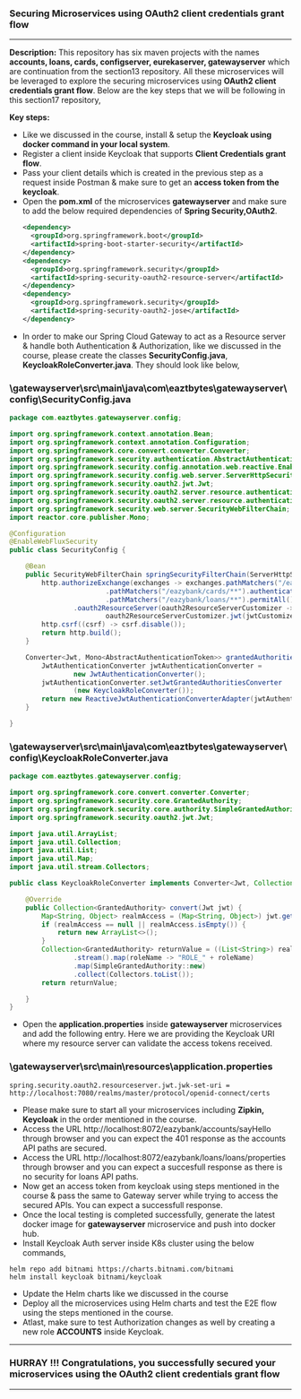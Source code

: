 ### Securing Microservices using OAuth2 client credentials grant flow
---

**Description:** This repository has six maven projects with the names **accounts, loans, cards, configserver, eurekaserver, gatewayserver** which are continuation from the 
section13 repository. All these microservices will be leveraged to explore the securing microservices using **OAuth2 client credentials grant flow**.
Below are the key steps that we will be following in this section17 repository,

**Key steps:**
- Like we discussed in the course, install & setup the **Keycloak using docker command in your local system**.
- Register a client inside Keycloak that supports **Client Credentials grant flow**.
- Pass your client details which is created in the previous step as a request inside Postman & make sure to get an **access token from the keycloak**.
- Open the **pom.xml** of the microservices **gatewayserver** and make sure to add the below required dependencies of **Spring Security,OAuth2**. 
  ```xml
  <dependency>
	<groupId>org.springframework.boot</groupId>
	<artifactId>spring-boot-starter-security</artifactId>
  </dependency>
  <dependency>
	<groupId>org.springframework.security</groupId>
	<artifactId>spring-security-oauth2-resource-server</artifactId>
  </dependency>
  <dependency>
	<groupId>org.springframework.security</groupId>
	<artifactId>spring-security-oauth2-jose</artifactId>
  </dependency>
  ```
- In order to make our Spring Cloud Gateway to act as a Resource server & handle both Authentication & Authorization,
  like we discussed in the course, please create the classes **SecurityConfig.java**, 
  **KeycloakRoleConverter.java**. They should look like below,
### \gatewayserver\src\main\java\com\eaztbytes\gatewayserver\config\SecurityConfig.java
```java
package com.eaztbytes.gatewayserver.config;

import org.springframework.context.annotation.Bean;
import org.springframework.context.annotation.Configuration;
import org.springframework.core.convert.converter.Converter;
import org.springframework.security.authentication.AbstractAuthenticationToken;
import org.springframework.security.config.annotation.web.reactive.EnableWebFluxSecurity;
import org.springframework.security.config.web.server.ServerHttpSecurity;
import org.springframework.security.oauth2.jwt.Jwt;
import org.springframework.security.oauth2.server.resource.authentication.JwtAuthenticationConverter;
import org.springframework.security.oauth2.server.resource.authentication.ReactiveJwtAuthenticationConverterAdapter;
import org.springframework.security.web.server.SecurityWebFilterChain;
import reactor.core.publisher.Mono;

@Configuration
@EnableWebFluxSecurity
public class SecurityConfig {

    @Bean
    public SecurityWebFilterChain springSecurityFilterChain(ServerHttpSecurity http) {
        http.authorizeExchange(exchanges -> exchanges.pathMatchers("/eazybank/accounts/**").hasRole("ACCOUNTS")
                        .pathMatchers("/eazybank/cards/**").authenticated()
                        .pathMatchers("/eazybank/loans/**").permitAll())
                .oauth2ResourceServer(oauth2ResourceServerCustomizer ->
                        oauth2ResourceServerCustomizer.jwt(jwtCustomizer -> jwtCustomizer.jwtAuthenticationConverter(grantedAuthoritiesExtractor())));
        http.csrf((csrf) -> csrf.disable());
        return http.build();
    }

    Converter<Jwt, Mono<AbstractAuthenticationToken>> grantedAuthoritiesExtractor() {
        JwtAuthenticationConverter jwtAuthenticationConverter =
                new JwtAuthenticationConverter();
        jwtAuthenticationConverter.setJwtGrantedAuthoritiesConverter
                (new KeycloakRoleConverter());
        return new ReactiveJwtAuthenticationConverterAdapter(jwtAuthenticationConverter);
    }

}
```
### \gatewayserver\src\main\java\com\eaztbytes\gatewayserver\config\KeycloakRoleConverter.java
```java
package com.eaztbytes.gatewayserver.config;

import org.springframework.core.convert.converter.Converter;
import org.springframework.security.core.GrantedAuthority;
import org.springframework.security.core.authority.SimpleGrantedAuthority;
import org.springframework.security.oauth2.jwt.Jwt;

import java.util.ArrayList;
import java.util.Collection;
import java.util.List;
import java.util.Map;
import java.util.stream.Collectors;

public class KeycloakRoleConverter implements Converter<Jwt, Collection<GrantedAuthority>> {

    @Override
    public Collection<GrantedAuthority> convert(Jwt jwt) {
        Map<String, Object> realmAccess = (Map<String, Object>) jwt.getClaims().get("realm_access");
        if (realmAccess == null || realmAccess.isEmpty()) {
            return new ArrayList<>();
        }
        Collection<GrantedAuthority> returnValue = ((List<String>) realmAccess.get("roles"))
                .stream().map(roleName -> "ROLE_" + roleName)
                .map(SimpleGrantedAuthority::new)
                .collect(Collectors.toList());
        return returnValue;

    }
}
```
- Open the **application.properties** inside **gatewayserver** microservices and add the following entry. Here we are providing the Keycloak  URI where my resource server can validate the access tokens received.
### \gatewayserver\src\main\resources\application.properties
```
spring.security.oauth2.resourceserver.jwt.jwk-set-uri = http://localhost:7080/realms/master/protocol/openid-connect/certs
```
- Please make sure to start all your microservices including **Zipkin, Keycloak** in the order mentioned in the course.
- Access the URL http://localhost:8072/eazybank/accounts/sayHello through browser and you can expect the 401 response as the accounts API paths are secured.
- Access the URL http://localhost:8072/eazybank/loans/loans/properties through browser and you can expect a succesfull response as there is no security for loans API paths.
- Now get an access token from keycloak using steps mentioned in the course & pass the same to Gateway server while trying to access the secured APIs. You can expect a successfull response.
- Once the local testing is completed successfully, generate the latest docker image for **gatewayserver** microservice and push into docker hub.
- Install Keycloak Auth server inside K8s cluster using the below commands,
```
helm repo add bitnami https://charts.bitnami.com/bitnami
helm install keycloak bitnami/keycloak
```
- Update the Helm charts like we discussed in the course
- Deploy all the microservices using Helm charts and test the E2E flow using the steps mentioned in the course.
- Atlast, make sure to test Authorization changes as well by creating a new role **ACCOUNTS** inside Keycloak.
---
### HURRAY !!! Congratulations, you successfully secured your microservices using the OAuth2 client credentials grant flow
---

